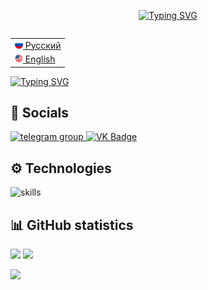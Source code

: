 <p align="center">
  <a href="https://git.io/typing-svg"><img src="https://readme-typing-svg.demolab.com?font=Montserrat&weight=600&size=24&duration=1500&pause=1000&color=F7F7F7&center=true&multiline=true&repeat=false&width=500&height=120&lines=Welcome+to+my+profile!%F0%9F%91%8B" alt="Typing SVG" /></a>
</p>

<table align="right">
 <tr><td><a href="README.md"><img src="images/rus_flag.png" height="13"> Русский</a></td></tr>
 <tr><td><a href="README_eng.md"><img src="images/us_flag.png" height="13"> English</a></td></tr>
</table>

<a href="https://git.io/typing-svg"><img src="https://readme-typing-svg.demolab.com?font=Montserrat&weight=450&size=18&duration=1500&pause=1000&color=F7F7F7&multiline=true&repeat=false&width=450&height=150&lines=I'm+a+beginner+web-developer%F0%9F%91%A9%E2%80%8D%F0%9F%92%BB;Love+for+programming+in+java%F0%9F%92%96%E2%98%95;Practicing+web-design%F0%9F%8E%A8;Studing+front-end+development+technologies%F0%9F%94%A7%E2%9A%99;Love+to+learn+something+new%F0%9F%94%AD%F0%9F%93%9A" alt="Typing SVG" /></a>

## 🤝 Socials

<div id="badges">
    <a href="https://t.me/dark_end_light" target="_blank">
      <img src="https://cdn-icons-png.flaticon.com/512/2111/2111646.png" width="40" height="40" alt="telegram group" />
    </a>
    <a href="https://vk.com/dark_en_light" target="_blank">
      <img src="https://cdn-icons-png.flaticon.com/512/145/145813.png" width="40" height="40" alt="VK Badge"/>
    </a>
  </div>

## ⚙ Technologies

![skills](https://skillicons.dev/icons?i=java,idea,cs,html,css,js,react,github,figma,vscode,visualstudio&theme=dark)

## 📊 GitHub statistics
<p align="left">
   <img height="170" src="https://streak-stats.demolab.com?user=dark-en-light&hide_border=true&background=00000000&theme=codestackr#gh-dark-mode-only" /> <img height="170" src="https://github-readme-stats.vercel.app/api?username=dark-en-light&hide_border=true&show_icons=true&bg_color=00000000&theme=codeSTACKr#gh-dark-mode-only"/>
</p>
<img height="120" src="https://github-readme-stats.vercel.app/api/top-langs/?username=dark-en-light&hide_border=true&layout=compact&langs_count=8&bg_color=00000000&theme=codeSTACKr#gh-dark-mode-only"/>

